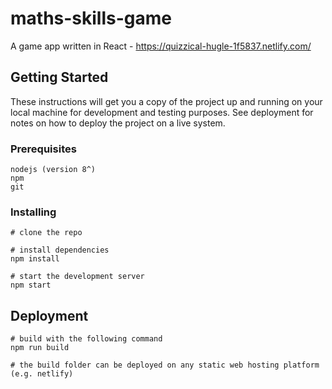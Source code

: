 # maths-skills-game
A game app written in React - https://quizzical-hugle-1f5837.netlify.com/

## Getting Started

These instructions will get you a copy of the project up and running on your local machine for development and testing purposes. See deployment for notes on how to deploy the project on a live system.

### Prerequisites

```
nodejs (version 8^)
npm
git
```


### Installing

```
# clone the repo

# install dependencies
npm install

# start the development server
npm start

```

## Deployment
```
# build with the following command
npm run build

# the build folder can be deployed on any static web hosting platform (e.g. netlify)
```


